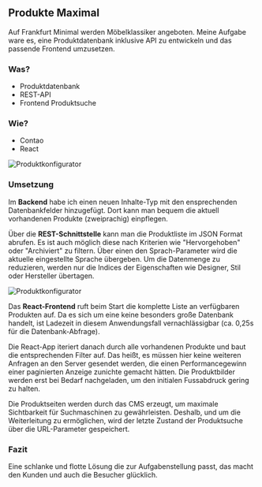 ## Produkte Maximal

Auf Frankfurt Minimal werden Möbelklassiker angeboten. Meine Aufgabe ware es, eine Produktdatenbank inklusive API zu entwickeln und das passende Frontend umzusetzen.

### Was?
* Produktdatenbank
* REST-API
* Frontend Produktsuche

### Wie?
* Contao
* React

![Produktkonfigurator](/images/frankfurt-minimal-1.png)

### Umsetzung
Im **Backend** habe ich einen neuen Inhalte-Typ mit den ensprechenden Datenbankfelder hinzugefügt. Dort kann man bequem die aktuell vorhandenen Produkte (zweiprachig) einpflegen.

Über die **REST-Schnittstelle** kann man die Produktliste im JSON Format abrufen. Es ist auch möglich diese nach Kriterien wie "Hervorgehoben" oder "Archiviert" zu filtern. Über einen den Sprach-Parameter wird die aktuelle eingestellte Sprache übergeben. Um die Datenmenge zu reduzieren, werden nur die Indices der Eigenschaften wie Designer, Stil oder Hersteller übertagen.

![Produktkonfigurator](/images/frankfurt-minimal-2.png)

Das **React-Frontend** ruft beim Start die komplette Liste an verfügbaren Produkten auf. Da es sich um eine keine besonders große Datenbank handelt, ist Ladezeit in diesem Anwendungsfall vernachlässigbar (ca. 0,25s für die Datenbank-Abfrage).

Die React-App iteriert danach durch alle vorhandenen Produkte und baut die entsprechenden Filter auf. Das heißt, es müssen hier keine weiteren Anfragen an den Server gesendet werden, die einen Performancegewinn einer paginierten Anzeige zunichte gemacht hätten. Die Produktbilder werden erst bei Bedarf nachgeladen, um den initialen Fussabdruck gering zu halten.

Die Produktseiten werden durch das CMS erzeugt, um maximale Sichtbarkeit für Suchmaschinen zu gewährleisten. Deshalb, und um die Weiterleitung zu ermöglichen, wird der letzte Zustand der Produktsuche über die URL-Parameter gespeichert.

### Fazit
Eine schlanke und flotte Lösung die zur Aufgabenstellung passt, das macht den Kunden und auch die Besucher glücklich.